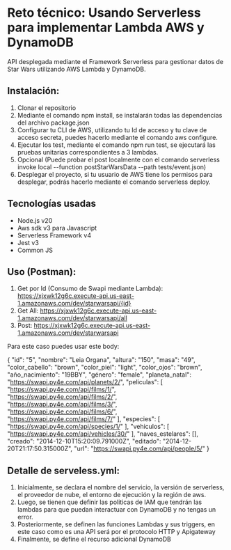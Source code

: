 # Reto técnico: Usando Serverless para implementar Lambda AWS y DynamoDB

API desplegada mediante el Framework Serverless para gestionar datos de Star Wars utilizando AWS Lambda y DynamoDB.

## Instalación:

1. Clonar el repositorio
2. Mediante el comando npm install, se instalarán todas las dependencias del archivo package.json
3. Configurar tu CLI de AWS, utilizando tu Id de acceso y tu clave de acceso secreta, puedes hacerlo mediante el comando aws configure.
4. Ejecutar los test, mediante el comando npm run test, se ejecutará las pruebas unitarias correspondientes a 3 lambdas.
5. Opcional (Puede probar el post localmente con el comando serverless invoke local --function postStarWarsData --path tests/event.json)
6. Desplegar el proyecto, si tu usuario de AWS tiene los permisos para desplegar, podrás hacerlo mediante el comando serverless deploy.

## Tecnologías usadas

- Node.js v20
- Aws sdk v3 para Javascript
- Serverless Framework v4
- Jest v3
- Common JS

## Uso (Postman):

1. Get por Id (Consumo de Swapi mediante Lambda): https://xjxwk12g6c.execute-api.us-east-1.amazonaws.com/dev/starwarsapi/{id}
2. Get All: https://xjxwk12g6c.execute-api.us-east-1.amazonaws.com/dev/starwarsapi/all
3. Post: https://xjxwk12g6c.execute-api.us-east-1.amazonaws.com/dev/starwarsapi

Para este caso puedes usar este body:

{
"id": "5",
"nombre": "Leia Organa",
"altura": "150",
"masa": "49",
"color_cabello": "brown",
"color_piel": "light",
"color_ojos": "brown",
"año_nacimiento": "19BBY",
"género": "female",
"planeta_natal": "https://swapi.py4e.com/api/planets/2/",
"peliculas": [
"https://swapi.py4e.com/api/films/1/",
"https://swapi.py4e.com/api/films/2/",
"https://swapi.py4e.com/api/films/3/",
"https://swapi.py4e.com/api/films/6/",
"https://swapi.py4e.com/api/films/7/"
],
"especies": [
"https://swapi.py4e.com/api/species/1/"
],
"vehiculos": [
"https://swapi.py4e.com/api/vehicles/30/"
],
"naves_estelares": [],
"creado": "2014-12-10T15:20:09.791000Z",
"editado": "2014-12-20T21:17:50.315000Z",
"url": "https://swapi.py4e.com/api/people/5/"
}

## Detalle de serveless.yml:

1. Inicialmente, se declara el nombre del servicio, la versión de serverless, el proveedor de nube, el entorno de ejecución y la región de aws.
2. Luego, se tienen que definir las politicas de IAM que tendrán las lambdas para que puedan interactuar con DynamoDB y no tengas un error.
3. Posteriormente, se definen las funciones Lambdas y sus triggers, en este caso como es una API será por el protocolo HTTP y Apigateway
4. Finalmente, se define el recurso adicional DynamoDB
